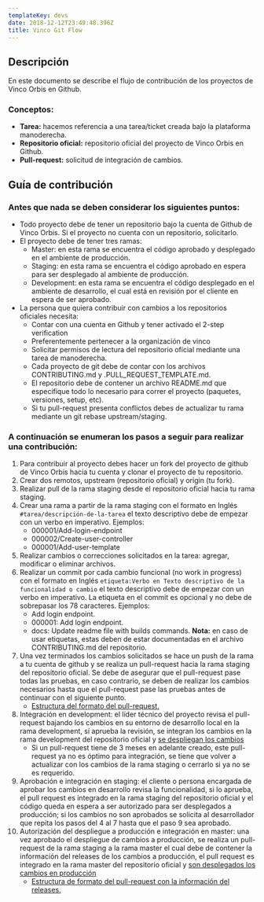 ```yaml
---
templateKey: devs
date: 2018-12-12T23:49:48.396Z
title: Vinco Git Flow
---
```


## Descripción
En este documento se describe el flujo de contribución de los proyectos de Vinco Orbis en Github.

### Conceptos:
- **Tarea:** hacemos referencia a una tarea/ticket creada bajo la plataforma manoderecha.
- **Repositorio oficial:** repositorio oficial del proyecto de Vinco Orbis en Github.
- **Pull-request:** solicitud de integración de cambios.

## Guía de contribución
### Antes que nada se deben considerar los siguientes puntos:
- Todo proyecto debe de tener un repositorio bajo la cuenta de Github de Vinco Orbis. Si el proyecto no cuenta con un repositorio, solicitarlo.
- El proyecto debe de tener tres ramas:
  - Master: en esta rama se encuentra el código aprobado y desplegado en el ambiente de producción.
  - Staging: en esta rama se encuentra el código aprobado en espera para ser desplegado al ambiente de producción.
  - Development: en esta rama se encuentra el código desplegado en el ambiente de desarrollo, el cual está en revisión por el cliente en espera de ser aprobado.
- La persona que quiera contribuir con cambios a los repositorios oficiales necesita:
  - Contar con una cuenta en Github y tener activado el 2-step verification
  - Preferentemente pertenecer a  la organización de vinco
  - Solicitar permisos de lectura del repositorio oficial mediante una tarea de manoderecha.
  - Cada proyecto de git debe de contar con los archivos CONTRIBUTING.md y .PULL_REQUEST_TEMPLATE.md.
  - El repositorio debe de contener un archivo README.md que especifique todo lo necesario para correr el proyecto (paquetes, versiones, setup, etc).
  - Si tu pull-request presenta conflictos debes de actualizar tu rama mediante un git rebase upstream/staging.

### A continuación se enumeran los pasos a seguir para realizar una contribución:
1. Para contribuir al proyecto debes hacer un fork del proyecto de github de Vinco Orbis hacia tu cuenta y clonar el proyecto de tu repositorio.
2. Crear dos remotos, upstream (repositorio oficial) y origin (tu fork).
3. Realizar pull de la rama staging desde el repositorio oficial hacia tu rama staging.
4. Crear una rama a partir de la rama staging con el formato en Inglés `#tarea/descripción-de-la-tarea` el texto descriptivo debe de empezar con un verbo en imperativo.
   Ejemplos:
   - 000001/Add-login-endpoint
   - 000002/Create-user-controller
   - 000001/Add-user-template
5. Realizar cambios o correcciones solicitados en la tarea: agregar, modificar o eliminar archivos.
6. Realizar un commit por cada cambio funcional (no work in progress) con el formato en Inglés `etiqueta:Verbo en Texto descriptivo de la funcionalidad o cambio` el texto descriptivo debe de empezar con un verbo en imperativo. La etiqueta en el commit es opcional y no debe de sobrepasar los 78 caracteres.
   Ejemplos:
   - Add login endpoint.
   - 000001: Add login endpoint.
   - docs: Update readme file with builds commands.
**Nota:** en caso de usar etiquetas, estas deben de estar documentadas en el archivo CONTRIBUTING.md del repositorio.
7. Una vez terminados los cambios solicitados se hace un push de la rama a tu cuenta de github y se realiza un pull-request hacia la rama staging del repositorio oficial. Se debe de asegurar que el pull-request pase todas las pruebas, en caso contrario, se deben de realizar los cambios necesarios hasta que el pull-request pase las pruebas antes de continuar con el siguiente punto.
   - [Estructura del formato del pull-request.](Formatos%20de%20los%20pull-request.md#formatos-de-pull-request-de-solicitud-de-integración-hacia-la-rama-staging)
8. Integración en development: el líder técnico del proyecto revisa el pull-request bajando los cambios en su entorno de desarrollo local en la rama development, sí aprueba la revisión, se integran los cambios en la rama development del repositorio oficial y [se despliegan los cambios](../ci/Vinco%20CircleCI-Flow.md#deploy-a-desarrollo)
   - Si un pull-request tiene de 3 meses en adelante creado, este pull-request ya no es óptimo para integración, se tiene que volver a actualizar con los cambios de la rama staging o cerrarlo si ya no se es requerido.
9. Aprobación e integración en staging: el cliente o persona encargada de aprobar los cambios en desarrollo revisa la funcionalidad, si lo aprueba, el pull request es integrado en la rama staging del repositorio oficial y el código queda en espera a ser autorizado para ser desplegados a producción; si los cambios no son aprobados se solicita al desarrollador que repita los pasos del 4 al 7 hasta que el paso 9 sea aprobado.
10. Autorización del despliegue a producción e integración en master: una vez aprobado el despliegue de cambios a producción, se realiza un pull-request de la rama staging a la rama master el cual debe de contener la información del releases de los cambios a producción, el pull request es integrado en la rama master del repositorio oficial y [son desplegados los cambios en producción](../ci/Vinco%20CircleCI-Flow.md#deploy-a-producción)
    - [Estructura de formato del pull-request con la información del releases.](Formatos%20de%20los%20pull-request.md#formatos-de-pull-request-de-solicitud-de-integración-hacia-la-rama-master)